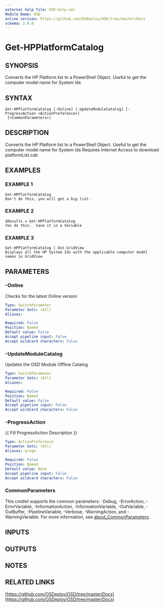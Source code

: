 ```yaml
---
external help file: OSD-help.xml
Module Name: OSD
online version: https://github.com/OSDeploy/OSD/tree/master/Docs
schema: 2.0.0
---
```


# Get-HPPlatformCatalog

## SYNOPSIS
Converts the HP Platform list to a PowerShell Object.
Useful to get the computer model name for System Ids

## SYNTAX

```
Get-HPPlatformCatalog [-Online] [-UpdateModuleCatalog] [-ProgressAction <ActionPreference>]
 [<CommonParameters>]
```

## DESCRIPTION
Converts the HP Platform list to a PowerShell Object.
Useful to get the computer model name for System Ids
Requires Internet Access to download platformList.cab

## EXAMPLES

### EXAMPLE 1
```
Get-HPPlatformCatalog
Don't do this, you will get a big list.
```

### EXAMPLE 2
```
$Results = Get-HPPlatformCatalog
Yes do this.  Save it in a Variable
```

### EXAMPLE 3
```
Get-HPPlatformCatalog | Out-GridView
Displays all the HP System Ids with the applicable computer model names in GridView
```

## PARAMETERS

### -Online
Checks for the latest Online version

```yaml
Type: SwitchParameter
Parameter Sets: (All)
Aliases:

Required: False
Position: Named
Default value: False
Accept pipeline input: False
Accept wildcard characters: False
```

### -UpdateModuleCatalog
Updates the OSD Module Offline Catalog

```yaml
Type: SwitchParameter
Parameter Sets: (All)
Aliases:

Required: False
Position: Named
Default value: False
Accept pipeline input: False
Accept wildcard characters: False
```

### -ProgressAction
{{ Fill ProgressAction Description }}

```yaml
Type: ActionPreference
Parameter Sets: (All)
Aliases: proga

Required: False
Position: Named
Default value: None
Accept pipeline input: False
Accept wildcard characters: False
```

### CommonParameters
This cmdlet supports the common parameters: -Debug, -ErrorAction, -ErrorVariable, -InformationAction, -InformationVariable, -OutVariable, -OutBuffer, -PipelineVariable, -Verbose, -WarningAction, and -WarningVariable. For more information, see [about_CommonParameters](http://go.microsoft.com/fwlink/?LinkID=113216).

## INPUTS

## OUTPUTS

## NOTES

## RELATED LINKS

[https://github.com/OSDeploy/OSD/tree/master/Docs](https://github.com/OSDeploy/OSD/tree/master/Docs)

